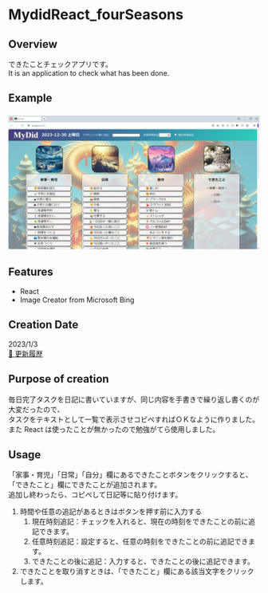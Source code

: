 # MydidReact_fourSeasons

## Overview

できたことチェックアプリです。  
It is an application to check what has been done.

## Example

### ![example.png](/public/img/example.png "example.png")

## Features

- React
- Image Creator from Microsoft Bing

## Creation Date

2023/1/3  
[📖 更新履歴](./UPDATES.md)

## Purpose of creation

毎日完了タスクを日記に書いていますが、同じ内容を手書きで繰り返し書くのが大変だったので、  
タスクをテキストとして一覧で表示させコピペすればＯＫなように作りました。  
また React は使ったことが無かったので勉強がてら使用しました。

## Usage

「家事・育児」「日常」「自分」欄にあるできたことボタンをクリックすると、  
「できたこと」欄にできたことが追加されます。  
追加し終わったら、コピペして日記等に貼り付けます。

1. 時間や任意の追記があるときはボタンを押す前に入力する
   1. 現在時刻追記：チェックを入れると、現在の時刻をできたことの前に追記できます。
   2. 任意時刻追記：設定すると、任意の時刻をできたことの前に追記できます。
   3. できたことの後に追記：入力すると、できたことの後に追記できます。
2. できたことを取り消すときは、「できたこと」欄にある該当文字をクリックします。
